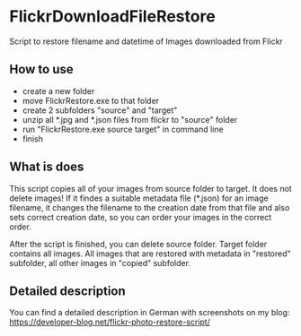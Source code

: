 # FlickrDownloadFileRestore
Script to restore filename and datetime of Images downloaded from Flickr

## How to use
* create a new folder
* move FlickrRestore.exe to that folder
* create 2 subfolders "source" and "target"
* unzip all *.jpg and *.json files from flickr to "source" folder
* run "FlickrRestore.exe source target" in command line
* finish

## What is does
This script copies all of your images from source folder to target. It does not delete images!
If it findes a suitable metadata file (*.json) for an image filename, it changes the filename
to the creation date from that file and also sets correct creation date, so you can order your
images in the correct order.

After the script is finished, you can delete source folder. Target folder contains all images. All
images that are restored with metadata in "restored" subfolder, all other images in "copied" subfolder.

## Detailed description
You can find a detailed description in German with screenshots on my blog:
https://developer-blog.net/flickr-photo-restore-script/